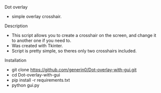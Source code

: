Dot overlay
- simple overlay crosshair.

Description
- This script allows you to create a crosshair on the screen, and change it to another one if you need to.
- Was created with Tkinter.
- Script is pretty simple, so theres only two crosshairs included.

Installation
- git clone https://github.com/generin0/Dot-overlay-with-gui.git
- cd Dot-overlay-with-gui
- pip install -r requirements.txt
- python gui.py
